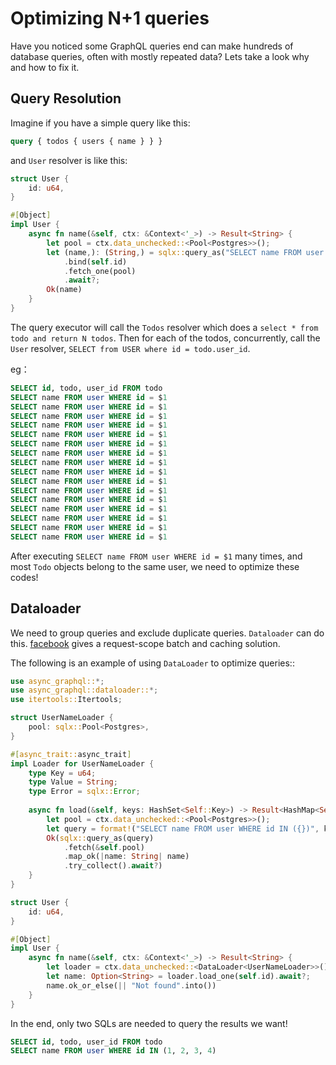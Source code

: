 # Optimizing N+1 queries

Have you noticed some GraphQL queries end can make hundreds of database queries, often with mostly repeated data? Lets take a look why and how to fix it.

## Query Resolution

Imagine if you have a simple query like this:

```graphql
query { todos { users { name } } }
```

and `User` resolver is like this:

```rust
struct User {
    id: u64,
}

#[Object]
impl User {
    async fn name(&self, ctx: &Context<'_>) -> Result<String> {
        let pool = ctx.data_unchecked::<Pool<Postgres>>();
        let (name,): (String,) = sqlx::query_as("SELECT name FROM user WHERE id = $1")
            .bind(self.id)
            .fetch_one(pool)
            .await?;
        Ok(name)
    }
}
```

The query executor will call the `Todos` resolver which does a `select * from todo and return N todos`. Then for each 
of the todos, concurrently, call the `User` resolver, `SELECT from USER where id = todo.user_id`.

eg：

```sql
SELECT id, todo, user_id FROM todo
SELECT name FROM user WHERE id = $1
SELECT name FROM user WHERE id = $1
SELECT name FROM user WHERE id = $1
SELECT name FROM user WHERE id = $1
SELECT name FROM user WHERE id = $1
SELECT name FROM user WHERE id = $1
SELECT name FROM user WHERE id = $1
SELECT name FROM user WHERE id = $1
SELECT name FROM user WHERE id = $1
SELECT name FROM user WHERE id = $1
SELECT name FROM user WHERE id = $1
SELECT name FROM user WHERE id = $1
SELECT name FROM user WHERE id = $1
SELECT name FROM user WHERE id = $1
SELECT name FROM user WHERE id = $1
SELECT name FROM user WHERE id = $1
```

After executing `SELECT name FROM user WHERE id = $1` many times, and most `Todo` objects belong to the same user, we 
need to optimize these codes!

## Dataloader

We need to group queries and exclude duplicate queries. `Dataloader` can do this.
[facebook](https://github.com/facebook/dataloader) gives a request-scope batch and caching solution.

The following is an example of using `DataLoader` to optimize queries::

```rust
use async_graphql::*;
use async_graphql::dataloader::*;
use itertools::Itertools;

struct UserNameLoader {
    pool: sqlx::Pool<Postgres>,
}

#[async_trait::async_trait]
impl Loader for UserNameLoader {
    type Key = u64;
    type Value = String;
    type Error = sqlx::Error;
    
    async fn load(&self, keys: HashSet<Self::Key>) -> Result<HashMap<Self::Key, Self::Value>, Self::Error> {
        let pool = ctx.data_unchecked::<Pool<Postgres>>();
        let query = format!("SELECT name FROM user WHERE id IN ({})", keys.iter().join(","));
        Ok(sqlx::query_as(query)
            .fetch(&self.pool)
            .map_ok(|name: String| name)
            .try_collect().await?)
    }
}

struct User {
    id: u64,
}

#[Object]
impl User {
    async fn name(&self, ctx: &Context<'_>) -> Result<String> {
        let loader = ctx.data_unchecked::<DataLoader<UserNameLoader>>();
        let name: Option<String> = loader.load_one(self.id).await?;
        name.ok_or_else(|| "Not found".into())
    }
}
```

In the end, only two SQLs are needed to query the results we want!

```sql
SELECT id, todo, user_id FROM todo
SELECT name FROM user WHERE id IN (1, 2, 3, 4)
```
